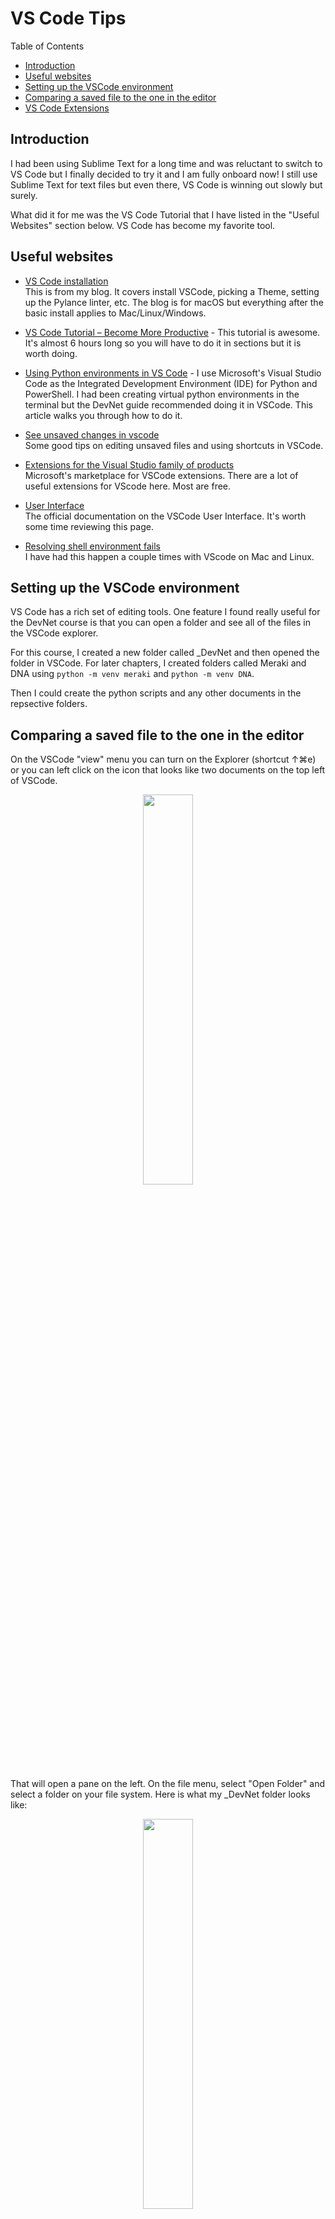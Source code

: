 # VS Code Tips <!-- omit from toc -->  

Table of Contents

- [Introduction](#introduction)
- [Useful websites](#useful-websites)
- [Setting up the VSCode environment](#setting-up-the-vscode-environment)
- [Comparing a saved file to the one in the editor](#comparing-a-saved-file-to-the-one-in-the-editor)
- [VS Code Extensions](#vs-code-extensions)

## Introduction  

I had been using Sublime Text for a long time and was reluctant to switch to VS Code but I finally decided to try it and I am fully onboard now! I still use Sublime Text for text files but even there, VS Code is winning out slowly but surely.  

What did it for me was the VS Code Tutorial that I have listed in the "Useful Websites" section below. VS Code has become my favorite tool.

## Useful websites  

- [VS Code installation](https://mwhubbard.blogspot.com/2021/03/apple-macbook-air-m1-for-network_15.html#VSCode)  
This is from my blog. It covers install VSCode, picking a Theme, setting up the Pylance linter, etc. The blog is for macOS but everything after the basic install applies to Mac/Linux/Windows.  
- [VS Code Tutorial – Become More Productive](https://www.youtube.com/watch?v=heXQnM99oAI) - This tutorial is awesome. It's almost 6 hours long so you will have to do it in sections but it is worth doing.
- [Using Python environments in VS Code](https://code.visualstudio.com/docs/python/python-tutorial#_create-a-virtual-environment) -
I use Microsoft's Visual Studio Code as the Integrated Development Environment (IDE) for Python and PowerShell.  I had been creating virtual python environments in the terminal but the DevNet guide recommended doing it in VSCode. This article walks you through how to do it.  

- [See unsaved changes in vscode](https://stackoverflow.com/questions/65874120/see-unsaved-changes-in-vscode)  
Some good tips on editing unsaved files and using shortcuts in VSCode.  

- [Extensions for the Visual Studio family of products](https://marketplace.visualstudio.com/vscode)  
Microsoft's marketplace for VSCode extensions. There are a lot of useful extensions for VScode here. Most are free.  

- [User Interface](https://code.visualstudio.com/docs/getstarted/userinterface)  
The official documentation on the VSCode User Interface. It's worth some time reviewing this page.  

- [Resolving shell environment fails](https://code.visualstudio.com/docs/supporting/faq#_resolving-shell-environment-fails)  
I have had this happen a couple times with VScode on Mac and Linux.  

## Setting up the VSCode environment  

VS Code has a rich set of editing tools. One feature I found really useful for the DevNet course is that you can open a folder and see all of the files in the VSCode explorer.  

For this course, I created a new folder called _DevNet and then opened the folder in VSCode. For later chapters, I created folders called Meraki and DNA using `python -m venv meraki` and `python -m venv DNA`.  

Then I could create the python scripts and any other documents in the repsective folders.

## Comparing a saved file to the one in the editor  

On the VSCode "view" menu you can turn on the Explorer (shortcut ↑⌘e) or you can left click on the icon that looks like two documents on the top left of VSCode.  
<p align="center" width="100%">
    <img width="40%" src="https://github.com/rikosintie/DevNetAssoc/blob/main/chapter03/images/VS-View-Menu.png">  
</p>  

That will open a pane on the left. On the file menu, select "Open Folder" and select a folder on your file system. Here is what my _DevNet folder looks like:  
<p align="center" width="100%">
    <img width="40%" src="https://github.com/rikosintie/DevNetAssoc/blob/main/chapter03/images/VS-DevNet-Folder.png"> 
</p>  

Notice at the very top is the "Open Editors" pane. If yours is not on, you can right click over a folder and select "Open Editors".

Notice in the "Open Editors" pane that the file test.py has a white dot next to it. That means there are unsaved changes.  

<p align="center" width="100%">
    <img width="40%" src="https://github.com/rikosintie/DevNetAssoc/blob/main/chapter03/images/Unsaved-changes.png"> 
</p>  

To view the differences between the file on disk and the file in VScode, right click over test.py and select "Compare with Saved [⌘K D]".  

<p align="center" width="100%">
    <img width="40%" src="https://github.com/rikosintie/DevNetAssoc/blob/main/chapter03/images/VS-Compare.png"> 
</p>  

A second editor window will open up and the unsaved file will be on the right.

## VS Code Extensions  
Microsoft maintains its own marketplace for [extensions](https://marketplace.visualstudio.com/VSCode). There are tens of thousands of extensions so obviously I can't review them here.  

The extensions that I use:

- [autoDocstring: VSCode Python Docstring Generator](https://marketplace.visualstudio.com/items?itemName=njpwerner.autodocstring&ssr=false#review-details) - When you are in a function and type """ or ''' (use the extension settings to configure which) it will autopopulate the recommended fields.  Also in settings you can select the type of fields. There is a Python PEP257 but I use the Google option. This [article](https://stackabuse.com/common-docstring-formats-in-python/) discusses common docstring formats for Python.  

- [Better Jinja](https://marketplace.visualstudio.com/items?itemName=samuelcolvin.jinjahtml&ssr=false#review-details) - You will find yourself using Jinja2 a lot with Ansible and just templating in general. This extension provides "Syntax highlighting for jinja(2) including HTML, Markdown, YAML and other templates."
- [Blockman - Highlight Nested Code Blocks](https://marketplace.visualstudio.com/items?itemName=leodevbro.blockman) - VS Code Extension For Nested Block Highlighting. I like it so much that I donated to the author.
- [Cisco Config Highlight](https://marketplace.visualstudio.com/items?itemName=Y-Ysss.cisco-config-highlight) - isco device configuration Syntax Highlighting for Visual Studio Code. The only drawback to this extension is that you have to use the file extension .cisco.
- [Error Lens](https://marketplace.visualstudio.com/items?itemName=usernamehw.errorlens&ssr=false#overview) - ErrorLens turbocharges language diagnostic features by making diagnostics stand out more prominently, highlighting the entire line wherever a diagnostic is generated by the language and also prints the message inline. I really like this extension but it can make the screen a little crowed.
- [Git Graph](https://marketplace.visualstudio.com/items?itemName=mhutchie.git-graph) - View a Git Graph of your repository, and easily perform Git actions from the graph. Configurable to look the way you want!
- [indent-rainbow](https://marketplace.visualstudio.com/items?itemName=oderwat.indent-rainbow) - This extension colorizes the indentation in front of your text, alternating four different colors on each step. Some may find it helpful in writing code for Python, Nim, Yaml, and probably even filetypes that are not indentation dependent. I modified the setting to make the lines wider and darker.
- [Jinja Snippets](https://marketplace.visualstudio.com/items?itemName=noxiz.jinja-snippets) - A large collection of snippets for Jinja2. For information on Jinja2 read this [turorial](https://jinja.palletsprojects.com/en/3.0.x/templates/).
- [Juniper Junos Extension](https://marketplace.visualstudio.com/items?itemName=codeout.vscode-junos) - A syntax highlighter for Junos. You must use .conf for the extension to work.
- [Markdown All in One](https://marketplace.visualstudio.com/items?itemName=yzhang.markdown-all-in-one) - All you need for Markdown (keyboard shortcuts, table of contents, auto preview and more). Markdown is a very popular language for creating documentation. It is used by GitHub and you will have to be skilled at markdown to efficiently make README.md files on GitHub.  

    One feature that Markdown all in one doesn't have is a table generator. I use [Tables Generator](https://www.tablesgenerator.com/markdown_tables#) to create tables.  
- [Markdown Preview Github Styling](https://marketplace.visualstudio.com/items?itemName=bierner.markdown-preview-github-styles) - Changes VS Code's built-in markdown preview to match GitHub's styling. Of Course, Github uses its own markdown flavor.
- [markdownlint](https://marketplace.visualstudio.com/items?itemName=DavidAnson.vscode-markdownlint) - markdownlint is an extension for the Visual Studio Code editor that includes a library of rules to encourage standards and consistency for Markdown files.
- [Material Icon Theme](https://marketplace.visualstudio.com/items?itemName=PKief.material-icon-theme) - This extension adds icons for files and folder. At first I laughed and said "Why?". But I have to admit they look nice.
- [One Dark Pro](https://marketplace.visualstudio.com/items?itemName=zhuangtongfa.Material-theme) - Atom's iconic One Dark theme, and one of the most installed themes for VS Code! There are so many themes for VS Code that it's hard to pick one. I have used Monokai, Github, etc. Currently One Dark Pro is my preferred.
- [Peacock](https://marketplace.visualstudio.com/items?itemName=johnpapa.vscode-peacock) - This is another one that I laughed at until I started using workspaces. Now I couldn't live wihthout it.
- [PowerShell](https://marketplace.visualstudio.com/items?itemName=ms-vscode.PowerShell) - Network Engineers don't live in a vacuum! PowerShell is cross-platform and quite an elegant lanugage. I do a lot of DHCP mods for customers and find that PowerShell saves time and mistakes. Here is my github repo for DHCP scripts: [PowerShell-DHCP](https://github.com/rikosintie/PowerShell-DHCP/)
- [Python Indent](https://marketplace.visualstudio.com/items?itemName=KevinRose.vsc-python-indent) - Every time you press the Enter key in a Python context, this extension will parse your Python file up to the location of your cursor, and determine exactly how much the next line (or two in the case of hanging indents) should be indented and how much nearby lines should be un-indented.
- [Rainbow CSV](https://marketplace.visualstudio.com/items?itemName=mechatroner.rainbow-csv) - I love this extension! So much better than Excel.
  - Highlight columns in comma (.csv), tab (.tsv), semicolon and pipe - separated files in different colors
  - Transform and filter tables using built-in SQL-like query language.
  - Fixed sticky header line (optional).
  - Provide info about column on hover.
  - Automatic consistency check for csv files (CSVLint).
  - Align columns with spaces and Shrink (trim spaces from fields).
  - Multi-cursor column edit.
  - Works in browser (vscode.dev).
- [Remote - SSH](https://marketplace.visualstudio.com/items?itemName=ms-vscode-remote.remote-ssh) - I built a Raspberry Pi Zero W serial console. I used Python for a lot of the functionality. With this extension I was able to use VS Code even though the files were on the Pi. The Remote - SSH extension lets you use any remote machine with a SSH server as your development environment. This can greatly simplify development and troubleshooting in a wide variety of situations.
  - You can:
  - Develop on the same operating system you deploy to or use larger, faster, or more specialized hardware than your local machine.
  - Quickly swap between different, remote development environments and safely make updates without worrying about impacting your local machine.
  - Access an existing development environment from multiple machines or locations.
  - Debug an application running somewhere else such as a customer site or in the cloud.
- [Remote - SSH: Editing Configuration Files](https://marketplace.visualstudio.com/items?itemName=ms-vscode-remote.remote-ssh-edit) - The Remote - SSH extension lets you use any remote machine with a SSH server as your development environment. This extension complements the Remote - SSH extension with syntax colorization, keyword intellisense, and simple snippets when editing SSH configuration files.
- [Ruff](https://marketplace.visualstudio.com/items?itemName=charliermarsh.ruff) - Ruff can be used to replace Flake8 (plus dozens of plugins), Black, isort, pyupgrade, and more, all while executing tens or hundreds of times faster than any individual tool.
- [TextFSM Template Syntax](https://marketplace.visualstudio.com/items?itemName=andytruett.TextFSM-Syntax) - Visual Studio Code syntax highlighting for textFSM templates

    Syntax Coloring for:

  - Comments
  - Value Definitions (w/ options, regex)
  - Reserved States
  - States
  - State Rules
  - Rule Actions
  - New State Transitions
  - Error Actions
  - EOF marker
- [XML Tools](https://marketplace.visualstudio.com/items?itemName=qub.qub-xml-vscode) - This extension provides XML language support for VS Code, beyond simple text coloring.

    Features

  - Format XML documents (Alt+Shift+F)
  - Error messages for not well-formed XML documents
  - Hover text for declaration name and attribute names
  - Auto-completion for declaration name and attribute names and values
  - Hover text for DOCTYPE name
  - Auto-completion for end tag name
  - Automatically close elements on start tag's closing right angle bracket ('>')
  - Automatically close CDATA on second left square bracket ('[')
  - Automatically close comments on second dash ('-')
- [YAML](https://marketplace.visualstudio.com/items?itemName=redhat.vscode-yaml) - YAML Language Support by Red Hat. Provides comprehensive YAML Language support to Visual Studio Code, via the yaml-language-server, with built-in Kubernetes syntax support.
